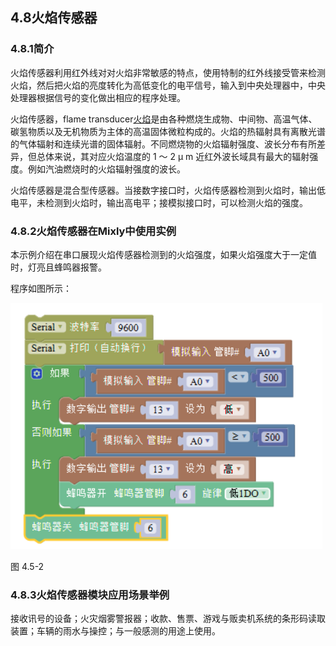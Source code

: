 ## 4.8火焰传感器

<extoc></extoc>


### 4.8.1简介

火焰传感器利用红外线对对火焰非常敏感的特点，使用特制的红外线接受管来检测火焰，然后把火焰的亮度转化为高低变化的电平信号，输入到中央处理器中，中央处理器根据信号的变化做出相应的程序处理。

火焰传感器，flame transducer[火焰](https://baike.baidu.com/item/%E7%81%AB%E7%84%B0/42739)是由各种燃烧生成物、中间物、高温气体、碳氢物质以及无机物质为主体的高温固体微粒构成的。火焰的热辐射具有离散光谱的气体辐射和连续光谱的固体辐射。不同燃烧物的火焰辐射强度、波长分布有所差异，但总体来说，其对应火焰温度的 1 ～ 2 μ m 近红外波长域具有最大的辐射强度。例如汽油燃烧时的火焰辐射强度的波长。

火焰传感器是混合型传感器。当接数字接口时，火焰传感器检测到火焰时，输出低电平，未检测到火焰时，输出高电平；接模拟接口时，可以检测火焰的强度。

### 4.8.2火焰传感器在Mixly中使用实例

本示例介绍在串口展现火焰传感器检测到的火焰强度，如果火焰强度大于一定值时，灯亮且蜂鸣器报警。

程序如图所示：

![](/assets/硬件1221588.png)

图 4.5-2

### 4.8.3火焰传感器模块应用场景举例

接收讯号的设备；火灾烟雾警报器；收款、售票、游戏与贩卖机系统的条形码读取装置；车辆的雨水与操控；与一般感测的用途上使用。







